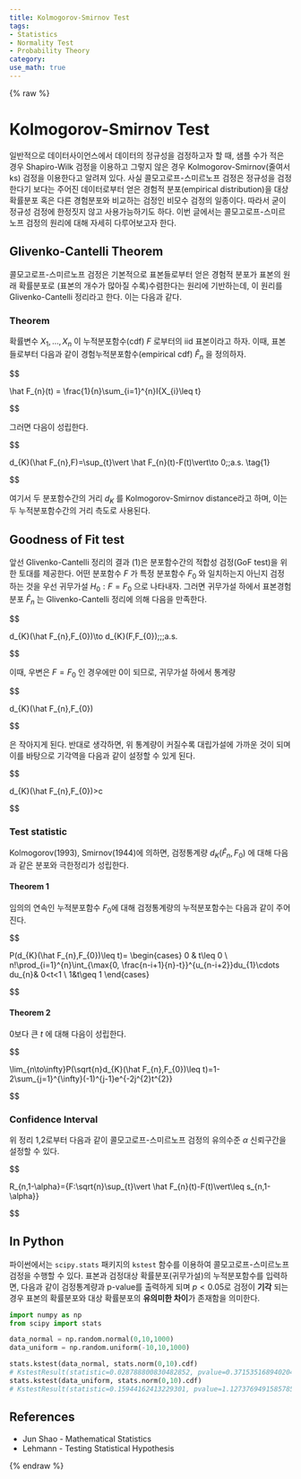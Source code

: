 ```yaml
---
title: Kolmogorov-Smirnov Test
tags:
- Statistics
- Normality Test
- Probability Theory
category: 
use_math: true
---
```

{% raw %}
# Kolmogorov-Smirnov Test

일반적으로 데이터사이언스에서 데이터의 정규성을 검정하고자 할 때, 샘플 수가 적은 경우 Shapiro-Wilk 검정을 이용하고 그렇지 않은 경우 Kolmogorov-Smirnov(줄여서 ks) 검정을 이용한다고 알려져 있다. 사실 콜모고로프-스미르노프 검정은 정규성을 검정한다기 보다는 주어진 데이터로부터 얻은 경험적 분포(empirical distribution)을 대상 확률분포 혹은 다른 경험분포와 비교하는 검정인 비모수 검정의 일종이다. 따라서 굳이 정규성 검정에 한정짓지 않고 사용가능하기도 하다. 이번 글에서는 콜모고로프-스미르노프 검정의 원리에 대해 자세히 다루어보고자 한다.

## Glivenko-Cantelli Theorem

콜모고로프-스미르노프 검정은 기본적으로 표본들로부터 얻은 경험적 분포가 표본의 원래 확률분포로 (표본의 개수가 많아질 수록)수렴한다는 원리에 기반하는데, 이 원리를 Glivenko-Cantelli 정리라고 한다. 이는 다음과 같다.

### Theorem
확률변수 $X_{1},\ldots,X_{n}$ 이 누적분포함수(cdf) $F$ 로부터의 iid 표본이라고 하자. 이때, 표본들로부터 다음과 같이 경험누적분포함수(empirical cdf) $\hat F_{n}$ 을 정의하자.


$$

\hat F_{n}(t) = \frac{1}{n}\sum_{i=1}^{n}I\{X_{i}\leq t\}


$$

그러면 다음이 성립한다.


$$

d_{K}(\hat F_{n},F)=\sup_{t}\vert \hat F_{n}(t)-F(t)\vert\to 0\;\;a.s. \tag{1}


$$

여기서 두 분포함수간의 거리 $d_{K}$ 를 Kolmogorov-Smirnov distance라고 하며, 이는 두 누적분포함수간의 거리 측도로 사용된다.

## Goodness of Fit test

앞선 Glivenko-Cantelli 정리의 결과 (1)은 분포함수간의 적합성 검정(GoF test)을 위한 토대를 제공한다. 어떤 분포함수 $F$ 가 특정 분포함수 $F_{0}$ 와 일치하는지 아닌지 검정하는 것을 우선 귀무가설 $H_{0}:F=F_{0}$ 으로 나타내자. 그러면 귀무가설 하에서 표본경험분포 $\hat F_{n}$ 는 Glivenko-Cantelli 정리에 의해 다음을 만족한다.


$$

d_{K}(\hat F_{n},F_{0})\to d_{K}(F,F_{0})\;\;\;a.s.


$$

이때, 우변은 $F=F_0$ 인 경우에만 0이 되므로, 귀무가설 하에서 통계량


$$

d_{K}(\hat F_{n},F_{0})


$$

은 작아지게 된다. 반대로 생각하면, 위 통계량이 커질수록 대립가설에 가까운 것이 되며 이를 바탕으로 기각역을 다음과 같이 설정할 수 있게 된다.


$$

d_{K}(\hat F_{n},F_{0})>c


$$

### Test statistic

Kolmogorov(1993), Smirnov(1944)에 의하면, 검정통계량 $d_{K}(\hat F_{n},F_0)$ 에 대해 다음과 같은 분포와 극한정리가 성립한다.

#### Theorem 1
임의의 연속인 누적분포함수 $F_0$에 대해 검정통계량의 누적분포함수는 다음과 같이 주어진다.

$$

P(d_{K}(\hat F_{n},F_{0})\leq t)=
\begin{cases}
0 & t\leq 0 \\
n!\prod_{i=1}^{n}\int_{\max\{0, \frac{n-i+1}{n}-t\}}^{u_{n-i+2}}du_{1}\cdots du_{n}& 0<t<1 \\
1&t\geq 1
\end{cases}


$$


#### Theorem 2
0보다 큰 $t$ 에 대해 다음이 성립한다.

$$

\lim_{n\to\infty}P(\sqrt{n}d_{K}(\hat F_{n},F_{0})\leq t)=1-2\sum_{j=1}^{\infty}(-1)^{j-1}e^{-2j^{2}t^{2}}


$$


### Confidence Interval

위 정리 1,2로부터 다음과 같이 콜모고로프-스미르노프 검정의 유의수준 $\alpha$ 신뢰구간을 설정할 수 있다.

$$

R_{n,1-\alpha}=\{F:\sqrt{n}\sup_{t}\vert \hat F_{n}(t)-F(t)\vert\leq s_{n,1-\alpha}\}


$$

## In Python

파이썬에서는 `scipy.stats` 패키지의 `kstest` 함수를 이용하여 콜모고로프-스미르노프 검정을 수행할 수 있다. 표본과 검정대상 확률분포(귀무가설)의 누적분포함수를 입력하면, 다음과 같이 검정통계량과 p-value를 출력하게 되며 $p<0.05$로 검정이 **기각** 되는 경우 표본의 확률분포와 대상 확률분포의 **유의미한 차이**가 존재함을 의미한다.

```python
import numpy as np 
from scipy import stats

data_normal = np.random.normal(0,10,1000)
data_uniform = np.random.uniform(-10,10,1000)

stats.kstest(data_normal, stats.norm(0,10).cdf)
# KstestResult(statistic=0.028788800830482852, pvalue=0.3715351689402041)
stats.kstest(data_uniform, stats.norm(0,10).cdf)
# KstestResult(statistic=0.15944162413229301, pvalue=1.1273769491585785e-22)

```

## References
- Jun Shao - Mathematical Statistics
- Lehmann - Testing Statistical Hypothesis



{% endraw %}